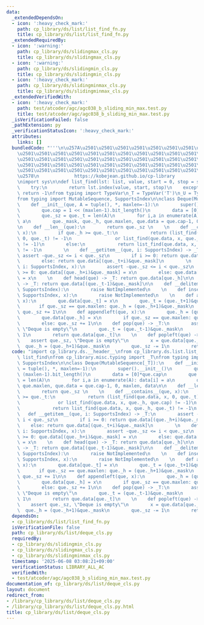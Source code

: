 ```yaml
---
data:
  _extendedDependsOn:
  - icon: ':heavy_check_mark:'
    path: cp_library/ds/list/list_find_fn.py
    title: cp_library/ds/list/list_find_fn.py
  _extendedRequiredBy:
  - icon: ':warning:'
    path: cp_library/ds/slidingmax_cls.py
    title: cp_library/ds/slidingmax_cls.py
  - icon: ':warning:'
    path: cp_library/ds/slidingmin_cls.py
    title: cp_library/ds/slidingmin_cls.py
  - icon: ':heavy_check_mark:'
    path: cp_library/ds/slidingminmax_cls.py
    title: cp_library/ds/slidingminmax_cls.py
  _extendedVerifiedWith:
  - icon: ':heavy_check_mark:'
    path: test/atcoder/agc/agc038_b_sliding_min_max.test.py
    title: test/atcoder/agc/agc038_b_sliding_min_max.test.py
  _isVerificationFailed: false
  _pathExtension: py
  _verificationStatusIcon: ':heavy_check_mark:'
  attributes:
    links: []
  bundledCode: "'''\n\u257A\u2501\u2501\u2501\u2501\u2501\u2501\u2501\u2501\u2501\u2501\
    \u2501\u2501\u2501\u2501\u2501\u2501\u2501\u2501\u2501\u2501\u2501\u2501\u2501\
    \u2501\u2501\u2501\u2501\u2501\u2501\u2501\u2501\u2501\u2501\u2501\u2501\u2501\
    \u2501\u2501\u2501\u2501\u2501\u2501\u2501\u2501\u2501\u2501\u2501\u2501\u2501\
    \u2501\u2501\u2501\u2501\u2501\u2501\u2501\u2501\u2501\u2501\u2501\u2501\u2501\
    \u2578\n             https://kobejean.github.io/cp-library               \n'''\n\
    \nimport sys\n\ndef list_find(lst: list, value, start = 0, stop = sys.maxsize):\n\
    \    try:\n        return lst.index(value, start, stop)\n    except:\n       \
    \ return -1\nfrom typing import TypeVar\n_T = TypeVar('T')\n_U = TypeVar('U')\n\
    from typing import MutableSequence, SupportsIndex\n\nclass Deque(MutableSequence[_T]):\n\
    \    def __init__(que, A = tuple(), *, maxlen=-1):\n        super().__init__()\n\
    \        que.cap = 1 << (maxlen-1).bit_length()\n        data = [0]*que.cap\n\
    \        que._sz = que._t = len(A)\n        for i,a in enumerate(A): data[i] =\
    \ a\n        que._mask, que._h, que.maxlen, que.data = que.cap-1, 0, maxlen, data\n\
    \n    def __len__(que):\n        return que._sz \n    \n    def __contains__(que,\
    \ x):\n        if que._h >= que._t:\n            return (list_find(que.data, x,\
    \ 0, que._t) != -1\n                or list_find(que.data, x, que._h, que.cap)\
    \ != -1)\n        else:\n            return list_find(que.data, x, que._h, que._t)\
    \ != -1\n        \n    def __getitem__(que, i: SupportsIndex) -> _T:\n       \
    \ assert -que._sz <= i < que._sz\n        if i >= 0: return que.data[(que._h+i)&que._mask]\n\
    \        else: return que.data[(que._t+i)&que._mask]\n        \n    def __setitem__(que,\
    \ i: SupportsIndex, x):\n        assert -que._sz <= i < que._sz\n        if i\
    \ >= 0: que.data[(que._h+i)&que._mask] = x\n        else: que.data[(que._t+i)&que._mask]\
    \ = x\n    \n    def head(que) -> _T: return que.data[que._h]\n\n    def tail(que)\
    \ -> _T: return que.data[(que._t-1)&que._mask]\n\n    def __delitem__(que, i:\
    \ SupportsIndex):\n        raise NotImplemented\n    \n    def insert(que, i:\
    \ SupportsIndex, x):\n        raise NotImplemented\n    \n    def append(que,\
    \ x):\n        que.data[que._t] = x\n        que._t = (que._t+1)&que._mask\n \
    \       if que._sz == que.maxlen: que._h = (que._h+1)&que._mask\n        else:\
    \ que._sz += 1\n\n    def appendleft(que, x):\n        que._h = (que._h-1)&que._mask\n\
    \        que.data[que._h] = x\n        if que._sz == que.maxlen: que._t = que._h\n\
    \        else: que._sz += 1\n\n    def pop(que) -> _T:\n        assert que._sz,\
    \ \"Deque is empty\"\n        que._t = (que._t-1)&que._mask\n        que._sz -=\
    \ 1\n        return que.data[que._t]\n    \n    def popleft(que) -> _T:\n    \
    \    assert que._sz, \"Deque is empty\"\n        x = que.data[que._h]\n      \
    \  que._h = (que._h+1)&que._mask\n        que._sz -= 1\n        return x\n"
  code: "import cp_library.ds.__header__\nfrom cp_library.ds.list.list_find_fn import\
    \ list_find\nfrom cp_library.misc.typing import _T\nfrom typing import MutableSequence,\
    \ SupportsIndex\n\nclass Deque(MutableSequence[_T]):\n    def __init__(que, A\
    \ = tuple(), *, maxlen=-1):\n        super().__init__()\n        que.cap = 1 <<\
    \ (maxlen-1).bit_length()\n        data = [0]*que.cap\n        que._sz = que._t\
    \ = len(A)\n        for i,a in enumerate(A): data[i] = a\n        que._mask, que._h,\
    \ que.maxlen, que.data = que.cap-1, 0, maxlen, data\n\n    def __len__(que):\n\
    \        return que._sz \n    \n    def __contains__(que, x):\n        if que._h\
    \ >= que._t:\n            return (list_find(que.data, x, 0, que._t) != -1\n  \
    \              or list_find(que.data, x, que._h, que.cap) != -1)\n        else:\n\
    \            return list_find(que.data, x, que._h, que._t) != -1\n        \n \
    \   def __getitem__(que, i: SupportsIndex) -> _T:\n        assert -que._sz <=\
    \ i < que._sz\n        if i >= 0: return que.data[(que._h+i)&que._mask]\n    \
    \    else: return que.data[(que._t+i)&que._mask]\n        \n    def __setitem__(que,\
    \ i: SupportsIndex, x):\n        assert -que._sz <= i < que._sz\n        if i\
    \ >= 0: que.data[(que._h+i)&que._mask] = x\n        else: que.data[(que._t+i)&que._mask]\
    \ = x\n    \n    def head(que) -> _T: return que.data[que._h]\n\n    def tail(que)\
    \ -> _T: return que.data[(que._t-1)&que._mask]\n\n    def __delitem__(que, i:\
    \ SupportsIndex):\n        raise NotImplemented\n    \n    def insert(que, i:\
    \ SupportsIndex, x):\n        raise NotImplemented\n    \n    def append(que,\
    \ x):\n        que.data[que._t] = x\n        que._t = (que._t+1)&que._mask\n \
    \       if que._sz == que.maxlen: que._h = (que._h+1)&que._mask\n        else:\
    \ que._sz += 1\n\n    def appendleft(que, x):\n        que._h = (que._h-1)&que._mask\n\
    \        que.data[que._h] = x\n        if que._sz == que.maxlen: que._t = que._h\n\
    \        else: que._sz += 1\n\n    def pop(que) -> _T:\n        assert que._sz,\
    \ \"Deque is empty\"\n        que._t = (que._t-1)&que._mask\n        que._sz -=\
    \ 1\n        return que.data[que._t]\n    \n    def popleft(que) -> _T:\n    \
    \    assert que._sz, \"Deque is empty\"\n        x = que.data[que._h]\n      \
    \  que._h = (que._h+1)&que._mask\n        que._sz -= 1\n        return x"
  dependsOn:
  - cp_library/ds/list/list_find_fn.py
  isVerificationFile: false
  path: cp_library/ds/list/deque_cls.py
  requiredBy:
  - cp_library/ds/slidingmin_cls.py
  - cp_library/ds/slidingmax_cls.py
  - cp_library/ds/slidingminmax_cls.py
  timestamp: '2025-06-08 03:08:21+09:00'
  verificationStatus: LIBRARY_ALL_AC
  verifiedWith:
  - test/atcoder/agc/agc038_b_sliding_min_max.test.py
documentation_of: cp_library/ds/list/deque_cls.py
layout: document
redirect_from:
- /library/cp_library/ds/list/deque_cls.py
- /library/cp_library/ds/list/deque_cls.py.html
title: cp_library/ds/list/deque_cls.py
---
```

